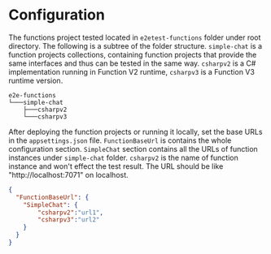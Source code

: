﻿# Configuration

The functions project tested located in `e2etest-functions` folder under root directory. The following is a subtree of the folder structure. `simple-chat` is a function projects collections, containing function projects that provide the same interfaces and thus can be tested in the same way. `csharpv2` is a C# implementation running in Function V2 runtime, `csharpv3` is a Function V3 runtime version.

```
e2e-functions
└───simple-chat
    ├───csharpv2
    └───csharpv3
```

After deploying the function projects or running it locally, set the base URLs in the `appsettings.json` file. `FunctionBaseUrl` is contains the whole configuration section. `SimpleChat` section contains all the URLs of function instances under `simple-chat` folder. `csharpv2` is the name of function instance and won't effect the test result. The URL should be like "http://localhost:7071" on localhost.
```json
{
  "FunctionBaseUrl": {
    "SimpleChat": {
        "csharpv2":"url1",
        "csharpv3":"url2"
    }
  }
}
```